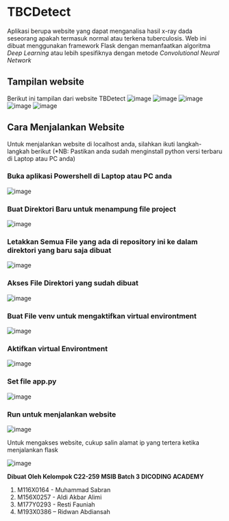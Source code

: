 # TBCDetect
Aplikasi berupa website yang dapat menganalisa hasil x-ray dada seseorang apakah termasuk normal atau terkena tuberculosis. Web ini dibuat menggunakan framework Flask dengan memanfaatkan algoritma _Deep Learning_ atau lebih spesifiknya dengan metode
_Convolutional Neural Network_

## Tampilan website
Berikut ini tampilan dari website TBDetect
![image](https://user-images.githubusercontent.com/113587270/203743871-2eea243e-54e6-4fb2-b823-7e2853b78403.png)
![image](https://user-images.githubusercontent.com/113587270/203744070-55fa5fad-332a-454e-864f-e18ad4e524aa.png)
![image](https://user-images.githubusercontent.com/113587270/203744199-aa414ffa-70bb-459c-be22-35290aca1e6d.png)
![image](https://user-images.githubusercontent.com/113587270/203744258-6787b336-4fcf-4314-813d-017cc8b131c3.png)
![image](https://user-images.githubusercontent.com/113587270/203744452-c8088480-0b0f-452c-9994-aa364d4f595c.png)

## Cara Menjalankan Website
Untuk menjalankan website di localhost anda, silahkan ikuti langkah-langkah berikut (*NB: Pastikan anda sudah menginstall python versi terbaru di Laptop atau PC anda)
### Buka aplikasi Powershell di Laptop atau PC anda
![image](https://user-images.githubusercontent.com/113587270/203745039-6d30dddc-9a0b-494b-ab1a-ac5e8c184f40.png)
### Buat Direktori Baru untuk menampung file project
![image](https://user-images.githubusercontent.com/113587270/203745732-530b7949-0074-4de6-bec2-1ed59b399d5b.png)
### Letakkan Semua File yang ada di repository ini ke dalam direktori yang baru saja dibuat
![image](https://user-images.githubusercontent.com/113587270/203747226-537ffd1c-359d-4443-821e-e0746141dd1d.png)
### Akses File Direktori yang sudah dibuat
![image](https://user-images.githubusercontent.com/113587270/203746029-e815ba70-1195-4466-8308-66618e9a77ce.png)
### Buat File venv untuk mengaktifkan virtual environtment
![image](https://user-images.githubusercontent.com/113587270/203746671-41a01344-1ee9-46b1-ad78-d1266d55773c.png)
### Aktifkan virtual Environtment
![image](https://user-images.githubusercontent.com/113587270/203747446-c610edc8-ad26-4444-86fa-3da363f476b4.png)
### Set file app.py
![image](https://user-images.githubusercontent.com/113587270/203747640-ad88f786-b7ff-47ec-81e4-1ed89abdb468.png)
### Run untuk menjalankan website
![image](https://user-images.githubusercontent.com/113587270/203748106-205c2d0d-77cb-4e2e-8355-1a7b20cfee0f.png)


Untuk mengakses website, cukup salin alamat ip yang tertera ketika menjalankan flask


![image](https://user-images.githubusercontent.com/113587270/203748274-777fc135-d689-4341-8f3e-e49d4465586e.png)




**Dibuat Oleh Kelompok C22-259 MSIB Batch 3 DICODING ACADEMY**
<ol>
  <li>M116X0164 - Muhammad Sabran</li>
  <li>M156X0257 - Aldi Akbar Alimi</li>
  <li>M177Y0293 - Resti Fauniah</li>
  <li>M193X0386 – Ridwan Abdiansah</li>
</ol>

